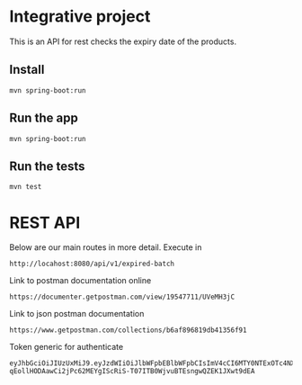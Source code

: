 # Integrative project

This is an API for rest checks the expiry date of the products.


## Install

    mvn spring-boot:run

## Run the app

    mvn spring-boot:run

## Run the tests

    mvn test


# REST API

Below are our main routes in more detail. Execute in

    http://locahost:8080/api/v1/expired-batch

Link to postman documentation online

    https://documenter.getpostman.com/view/19547711/UVeMH3jC

Link to json postman documentation

    https://www.getpostman.com/collections/b6af896819db41356f91

Token generic for authenticate

    eyJhbGciOiJIUzUxMiJ9.eyJzdWIiOiJlbWFpbEBlbWFpbCIsImV4cCI6MTY0NTExOTc4NX0.9gva_PuWGQb14lqfKG_zBGnu-qEollHODAawCi2jPc62MEYgIScRiS-T07ITB0WjvuBTEsngwQZEK1JXwt9dEA
